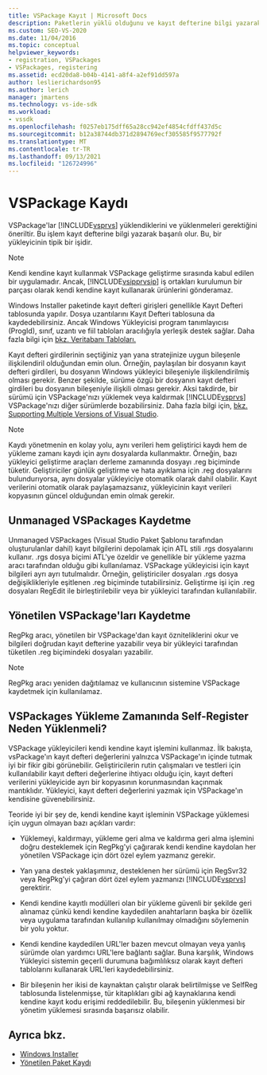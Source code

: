 ```yaml
---
title: VSPackage Kayıt | Microsoft Docs
description: Paketlerin yüklü olduğunu ve kayıt defterine bilgi yazarak Visual Studio gerektiğini önerip yüklemeleri gerektiği VSPackage kaydı hakkında bilgi alın.
ms.custom: SEO-VS-2020
ms.date: 11/04/2016
ms.topic: conceptual
helpviewer_keywords:
- registration, VSPackages
- VSPackages, registering
ms.assetid: ecd20da8-b04b-4141-a8f4-a2ef91dd597a
author: leslierichardson95
ms.author: lerich
manager: jmartens
ms.technology: vs-ide-sdk
ms.workload:
- vssdk
ms.openlocfilehash: f0257eb175dff65a28cc942ef4854cfdff437d5c
ms.sourcegitcommit: b12a38744db371d2894769ecf305585f9577792f
ms.translationtype: MT
ms.contentlocale: tr-TR
ms.lasthandoff: 09/13/2021
ms.locfileid: "126724996"
---
```

# <a name="vspackage-registration"></a>VSPackage Kaydı
VSPackage'lar [!INCLUDE[vsprvs](../../code-quality/includes/vsprvs_md.md)] yüklendiklerini ve yüklenmeleri gerektiğini öneriltir. Bu işlem kayıt defterine bilgi yazarak başarılı olur. Bu, bir yükleyicinin tipik bir işidir.

> [!NOTE]
> Kendi kendine kayıt kullanmak VSPackage geliştirme sırasında kabul edilen bir uygulamadır. Ancak, [!INCLUDE[vsipprvsip](../../extensibility/includes/vsipprvsip_md.md)] iş ortakları kurulumun bir parçası olarak kendi kendine kayıt kullanarak ürünlerini gönderamaz.

 Windows Installer paketinde kayıt defteri girişleri genellikle Kayıt Defteri tablosunda yapılır. Dosya uzantılarını Kayıt Defteri tablosuna da kaydedebilirsiniz. Ancak Windows Yükleyicisi program tanımlayıcısı (ProgId), sınıf, uzantı ve fiil tabloları aracılığıyla yerleşik destek sağlar. Daha fazla bilgi için [bkz. Veritabanı Tabloları.](/windows/desktop/Msi/database-tables)

 Kayıt defteri girdilerinin seçtiğiniz yan yana stratejinize uygun bileşenle ilişkilendiril olduğundan emin olun. Örneğin, paylaşılan bir dosyanın kayıt defteri girdileri, bu dosyanın Windows yükleyici bileşeniyle ilişkilendirilmiş olması gerekir. Benzer şekilde, sürüme özgü bir dosyanın kayıt defteri girdileri bu dosyanın bileşeniyle ilişkili olması gerekir. Aksi takdirde, bir sürümü için VSPackage'nızı yüklemek veya kaldırmak [!INCLUDE[vsprvs](../../code-quality/includes/vsprvs_md.md)] VSPackage'nızı diğer sürümlerde bozabilirsiniz. Daha fazla bilgi için, [bkz. Supporting Multiple Versions of Visual Studio](../../extensibility/supporting-multiple-versions-of-visual-studio.md).

> [!NOTE]
> Kaydı yönetmenin en kolay yolu, aynı verileri hem geliştirici kaydı hem de yükleme zamanı kaydı için aynı dosyalarda kullanmaktır. Örneğin, bazı yükleyici geliştirme araçları derleme zamanında dosyayı .reg biçiminde tüketir. Geliştiriciler günlük geliştirme ve hata ayıklama için .reg dosyalarını bulundurıyorsa, aynı dosyalar yükleyiciye otomatik olarak dahil olabilir. Kayıt verilerini otomatik olarak paylaşamazsanız, yükleyicinin kayıt verileri kopyasının güncel olduğundan emin olmak gerekir.

## <a name="registering-unmanaged-vspackages"></a>Unmanaged VSPackages Kaydetme
 Unmanaged VSPackages (Visual Studio Paket Şablonu tarafından oluşturulanlar dahil) kayıt bilgilerini depolamak için ATL stili .rgs dosyalarını kullanır. .rgs dosya biçimi ATL'ye özeldir ve genellikle bir yükleme yazma aracı tarafından olduğu gibi kullanılamaz. VSPackage yükleyicisi için kayıt bilgileri ayrı ayrı tutulmalıdır. Örneğin, geliştiriciler dosyaları .rgs dosya değişiklikleriyle eşitlenen .reg biçiminde tutabilirsiniz. Geliştirme işi için .reg dosyaları RegEdit ile birleştirilebilir veya bir yükleyici tarafından kullanılabilir.

## <a name="registering-managed-vspackages"></a>Yönetilen VSPackage'ları Kaydetme
 RegPkg aracı, yönetilen bir VSPackage'dan kayıt özniteliklerini okur ve bilgileri doğrudan kayıt defterine yazabilir veya bir yükleyici tarafından tüketilen .reg biçimindeki dosyaları yazabilir.

> [!NOTE]
> RegPkg aracı yeniden dağıtılamaz ve kullanıcının sistemine VSPackage kaydetmek için kullanılamaz.

## <a name="why-vspackages-should-not-self-register-at-install-time"></a>VSPackages Yükleme Zamanında Self-Register Neden Yüklenmeli?
 VSPackage yükleyicileri kendi kendine kayıt işlemini kullanmaz. İlk bakışta, vsPackage'ın kayıt defteri değerlerini yalnızca VSPackage'ın içinde tutmak iyi bir fikir gibi görünebilir. Geliştiricilerin rutin çalışmaları ve testleri için kullanılabilir kayıt defteri değerlerine ihtiyacı olduğu için, kayıt defteri verilerini yükleyicide ayrı bir kopyasının korunmasından kaçınmak mantıklıdır. Yükleyici, kayıt defteri değerlerini yazmak için VSPackage'ın kendisine güvenebilirsiniz.

 Teoride iyi bir şey de, kendi kendine kayıt işleminin VSPackage yüklemesi için uygun olmayan bazı açıkları vardır:

- Yüklemeyi, kaldırmayı, yükleme geri alma ve kaldırma geri alma işlemini doğru desteklemek için RegPkg'yi çağırarak kendi kendine kaydolan her yönetilen VSPackage için dört özel eylem yazmanız gerekir.

- Yan yana destek yaklaşımınız, desteklenen her sürümü için RegSvr32 veya RegPkg'yi çağıran dört özel eylem yazmanızı [!INCLUDE[vsprvs](../../code-quality/includes/vsprvs_md.md)] gerektirir.

- Kendi kendine kayıtlı modülleri olan bir yükleme güvenli bir şekilde geri alınamaz çünkü kendi kendine kaydedilen anahtarların başka bir özellik veya uygulama tarafından kullanılıp kullanılmay olmadığını söylemenin bir yolu yoktur.

- Kendi kendine kaydedilen URL'ler bazen mevcut olmayan veya yanlış sürümde olan yardımcı URL'lere bağlantı sağlar. Buna karşılık, Windows Yükleyici sistemin geçerli durumuna bağımlılıksız olarak kayıt defteri tablolarını kullanarak URL'leri kaydedebilirsiniz.

- Bir bileşenin her ikisi de kaynaktan çalıştır olarak belirtilmişse ve SelfReg tablosunda listelenmişse, tür kitaplıkları gibi ağ kaynaklarına kendi kendine kayıt kodu erişimi reddedilebilir. Bu, bileşenin yüklenmesi bir yönetim yüklemesi sırasında başarısız olabilir.

## <a name="see-also"></a>Ayrıca bkz.
- [Windows Installer](/windows/desktop/Msi/windows-installer-portal)
- [Yönetilen Paket Kaydı](/previous-versions/bb166783(v=vs.100))